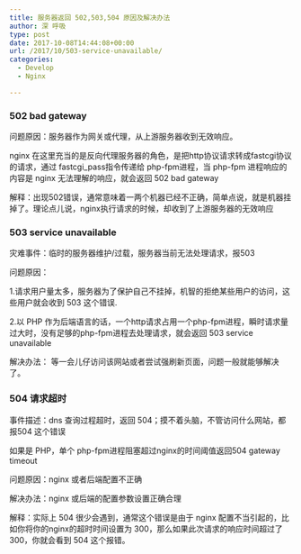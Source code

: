 ```yaml
---
title: 服务器返回 502,503,504 原因及解决办法
author: 深 呼吸
type: post
date: 2017-10-08T14:44:08+00:00
url: /2017/10/503-service-unavailable/
categories:
  - Develop
  - Nginx

---
```

### 502 bad gateway

问题原因：服务器作为网关或代理，从上游服务器收到无效响应。

nginx 在这里充当的是反向代理服务器的角色，是把http协议请求转成fastcgi协议的请求，通过 fastcgi_pass指令传递给 php-fpm进程，当 php-fpm 进程响应的内容是 nginx 无法理解的响应，就会返回 502 bad gateway

<!--more-->

解释：出现502错误，通常意味着一两个机器已经不正确，简单点说，就是机器挂掉了。理论点儿说，nginx执行请求的时候，却收到了上游服务器的无效响应

### 503 service unavailable

灾难事件：临时的服务器维护/过载，服务器当前无法处理请求，报503

问题原因：

1.请求用户量太多，服务器为了保护自己不挂掉，机智的拒绝某些用户的访问，这些用户就会收到 503 这个错误.

2.以 PHP 作为后端语言的话，一个http请求占用一个php-fpm进程，瞬时请求量过大时，没有足够的php-fpm进程去处理请求，就会返回 503 service unavailable

解决办法： 等一会儿仔访问该网站或者尝试强刷新页面，问题一般就能够解决了。

### 504 请求超时

事件描述：dns 查询过程超时，返回 504；摸不着头脑，不管访问什么网站，都报504 这个错误

如果是 PHP，单个 php-fpm进程阻塞超过nginx的时间阈值返回504 gateway timeout

问题原因：nginx 或者后端配置不正确

解决办法：nginx 或后端的配置参数设置正确合理

解释：实际上 504 很少会遇到，通常这个错误是由于 nginx 配置不当引起的，比如你将你的nginx的超时时间设置为 300，那么如果此次请求的响应时间超过了 300，你就会看到 504 这个报错。